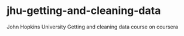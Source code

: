 # jhu-getting-and-cleaning-data
John Hopkins University Getting and cleaning data course on coursera
